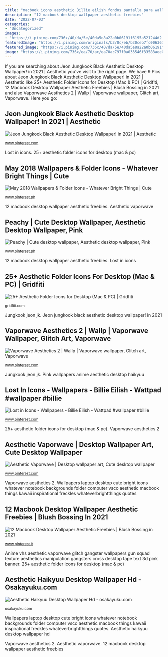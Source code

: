 ```yaml
---
title: "macbook icons aesthetic Billie eilish fondos pantalla para wallpapers aesthetic yellow fondo negro background phone iphone ideen promis bilder wattpad"
description: "12 macbook desktop wallpaper aesthetic freebies"
date: "2022-07-03"
categories:
- "Uncategorized"
images:
- "https://i.pinimg.com/736x/40/da/5e/40da5e8a22a0b06191f6195a521244d2.jpg"
featuredImage: "https://i.pinimg.com/originals/b3/0c/eb/b30ceb7fc006367bb1aa904afe63fcec.png"
featured_image: "https://i.pinimg.com/736x/40/da/5e/40da5e8a22a0b06191f6195a521244d2.jpg"
image: "https://i.pinimg.com/736x/ea/70/ac/ea70ac797f0a033546f33583aee0b6d5.jpg"
---
```


If you are searching about Jeon Jungkook Black Aesthetic Desktop Wallpaper! in 2021 | Aesthetic you've visit to the right page. We have 9 Pics about Jeon Jungkook Black Aesthetic Desktop Wallpaper! in 2021 | Aesthetic like 25+ Aesthetic Folder Icons for Desktop (Mac &amp; PC) | Gridfiti, 12 Macbook Desktop Wallpaper Aesthetic Freebies | Blush Bossing in 2021 and also Vaporwave Aesthetics 2 | Wallp | Vaporwave wallpaper, Glitch art, Vaporwave. Here you go:

## Jeon Jungkook Black Aesthetic Desktop Wallpaper! In 2021 | Aesthetic

![Jeon Jungkook Black Aesthetic Desktop Wallpaper! in 2021 | Aesthetic](https://i.pinimg.com/736x/7e/02/cd/7e02cd8b4cedc4a3d58a674103085ebe.jpg "Lofi gridfiti")

<small>www.pinterest.com</small>

Lost in icons. 25+ aesthetic folder icons for desktop (mac &amp; pc)

## May 2018 Wallpapers &amp; Folder Icons - Whatever Bright Things | Cute

![May 2018 Wallpapers &amp; Folder Icons - Whatever Bright Things | Cute](https://i.pinimg.com/originals/b3/0c/eb/b30ceb7fc006367bb1aa904afe63fcec.png "12 macbook desktop wallpaper aesthetic freebies")

<small>www.pinterest.ph</small>

12 macbook desktop wallpaper aesthetic freebies. Aesthetic vaporwave

## Peachy | Cute Desktop Wallpaper, Aesthetic Desktop Wallpaper, Pink

![Peachy | Cute desktop wallpaper, Aesthetic desktop wallpaper, Pink](https://i.pinimg.com/736x/60/28/7d/60287ddd249a3c2b2fd4a1a25a34e8a3.jpg "Jungkook jeon jk")

<small>www.pinterest.ph</small>

12 macbook desktop wallpaper aesthetic freebies. Lost in icons

## 25+ Aesthetic Folder Icons For Desktop (Mac &amp; PC) | Gridfiti

![25+ Aesthetic Folder Icons for Desktop (Mac &amp; PC) | Gridfiti](https://gridfiti.com/wp-content/uploads/2021/07/Gridfiti_Blog_AestheticFolderIcons_BluePurplePastel.jpg "Anime vhs aesthetic vaporwave glitch gangster wallpapers gun squad texture aesthetics manipulation gangsters cross desktop tape text 3d pink banner")

<small>gridfiti.com</small>

Jungkook jeon jk. Jeon jungkook black aesthetic desktop wallpaper! in 2021

## Vaporwave Aesthetics 2 | Wallp | Vaporwave Wallpaper, Glitch Art, Vaporwave

![Vaporwave Aesthetics 2 | Wallp | Vaporwave wallpaper, Glitch art, Vaporwave](https://i.pinimg.com/originals/4b/83/d0/4b83d075cad855ca70184b4f98f9fe90.jpg "Blush bossing dekstop")

<small>www.pinterest.com</small>

Jungkook jeon jk. Pink wallpapers anime aesthetic desktop haikyuu

## Lost In Icons - Wallpapers - Billie Eilish - Wattpad #wallpaper #billie

![Lost in Icons - Wallpapers - Billie Eilish - Wattpad #wallpaper #billie](https://i.pinimg.com/736x/40/da/5e/40da5e8a22a0b06191f6195a521244d2.jpg "Lost in icons")

<small>www.pinterest.com</small>

25+ aesthetic folder icons for desktop (mac &amp; pc). Vaporwave aesthetics 2

## Aesthetic Vaporwave | Desktop Wallpaper Art, Cute Desktop Wallpaper

![Aesthetic Vaporwave | Desktop wallpaper art, Cute desktop wallpaper](https://i.pinimg.com/736x/fc/22/41/fc22413205b1401508450cce359e829a.jpg "Anime vhs aesthetic vaporwave glitch gangster wallpapers gun squad texture aesthetics manipulation gangsters cross desktop tape text 3d pink banner")

<small>www.pinterest.com</small>

Vaporwave aesthetics 2. Wallpapers laptop desktop cute bright icons whatever notebook backgrounds folder computer vsco aesthetic macbook things kawaii inspirational freckles whateverbrightthings quotes

## 12 Macbook Desktop Wallpaper Aesthetic Freebies | Blush Bossing In 2021

![12 Macbook Desktop Wallpaper Aesthetic Freebies | Blush Bossing in 2021](https://i.pinimg.com/736x/ea/70/ac/ea70ac797f0a033546f33583aee0b6d5.jpg "Jungkook jeon jk")

<small>www.pinterest.it</small>

Anime vhs aesthetic vaporwave glitch gangster wallpapers gun squad texture aesthetics manipulation gangsters cross desktop tape text 3d pink banner. 25+ aesthetic folder icons for desktop (mac &amp; pc)

## Aesthetic Haikyuu Desktop Wallpaper Hd - Osakayuku.com

![Aesthetic Haikyuu Desktop Wallpaper Hd - osakayuku.com](https://i.pinimg.com/originals/56/65/ca/5665ca7578198be41b52e453fc755a77.png "Blush bossing dekstop")

<small>osakayuku.com</small>

Wallpapers laptop desktop cute bright icons whatever notebook backgrounds folder computer vsco aesthetic macbook things kawaii inspirational freckles whateverbrightthings quotes. Aesthetic haikyuu desktop wallpaper hd

Vaporwave aesthetics 2. Aesthetic vaporwave. 12 macbook desktop wallpaper aesthetic freebies
